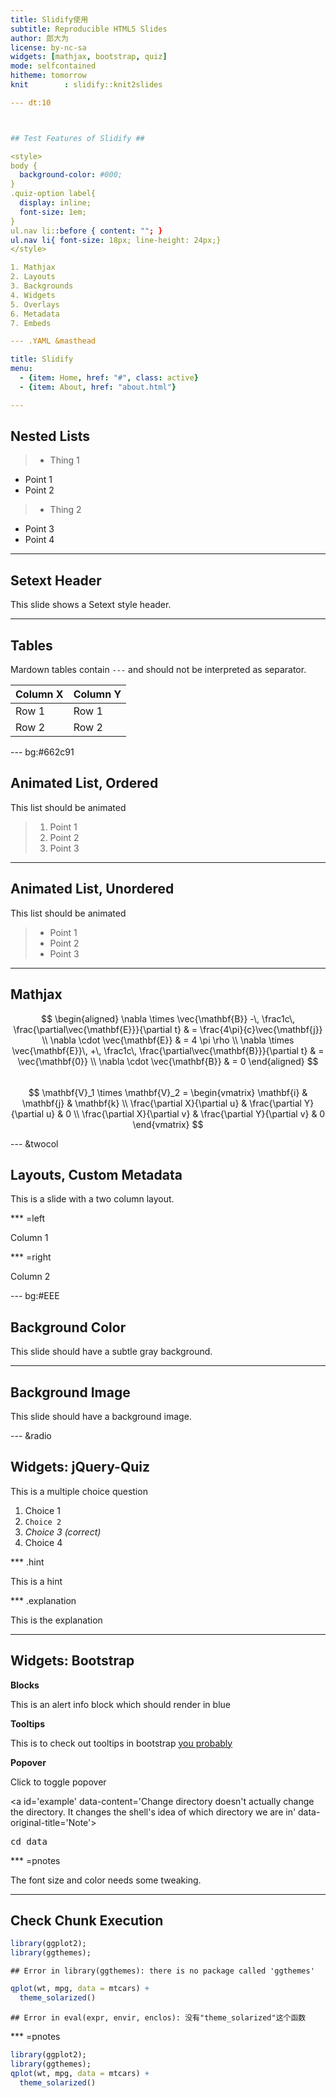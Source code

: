 ```yaml
---
title: Slidify使用
subtitle: Reproducible HTML5 Slides
author: 郎大为
license: by-nc-sa
widgets: [mathjax, bootstrap, quiz]
mode: selfcontained
hitheme: tomorrow
knit        : slidify::knit2slides

--- dt:10



## Test Features of Slidify ##

<style>
body {
  background-color: #000;
}
.quiz-option label{
  display: inline;
  font-size: 1em;
}
ul.nav li::before { content: ""; }  
ul.nav li{ font-size: 18px; line-height: 24px;}
</style>

1. Mathjax
2. Layouts
3. Backgrounds
4. Widgets
5. Overlays
6. Metadata
7. Embeds

--- .YAML &masthead

title: Slidify
menu:
  - {item: Home, href: "#", class: active}
  - {item: About, href: "about.html"}

---
```


## Nested Lists

>- Thing 1
   - Point 1
   - Point 2

>- Thing 2
   - Point 3
   - Point 4

---
  
Setext Header
---
  
  
This slide shows a Setext style header.

--- 
  
## Tables
  
Mardown tables contain `---` and should not be interpreted as separator.

Column X | Column Y
---------|----------
Row 1    | Row 1
Row 2    | Row 2


--- bg:#662c91
  
## Animated List, Ordered
  
This list should be animated

> 1. Point 1
> 2. Point 2
> 3. Point 3

---
  
## Animated List, Unordered
  
This list should be animated

> - Point 1
> - Point 2
> - Point 3


---

## Mathjax ##

$$
\begin{aligned}
\nabla \times \vec{\mathbf{B}} -\, \frac1c\, \frac{\partial\vec{\mathbf{E}}}{\partial t} & = \frac{4\pi}{c}\vec{\mathbf{j}} \\   \nabla \cdot \vec{\mathbf{E}} & = 4 \pi \rho \\
\nabla \times \vec{\mathbf{E}}\, +\, \frac1c\, \frac{\partial\vec{\mathbf{B}}}{\partial t} & = \vec{\mathbf{0}} \\
\nabla \cdot \vec{\mathbf{B}} & = 0 \end{aligned}
$$
<br />
$$
\mathbf{V}_1 \times \mathbf{V}_2 =  \begin{vmatrix}
\mathbf{i} & \mathbf{j} & \mathbf{k} \\
\frac{\partial X}{\partial u} &  \frac{\partial Y}{\partial u} & 0 \\
\frac{\partial X}{\partial v} &  \frac{\partial Y}{\partial v} & 0
\end{vmatrix}
$$
  

--- &twocol

## Layouts, Custom Metadata ##

This is a slide with a two column layout.

*** =left

Column 1

*** =right

Column 2


--- bg:#EEE
  
## Background Color ##
  
This slide should have a subtle gray background.

---

## Background Image ##

This slide should have a background image.

--- &radio

## Widgets: jQuery-Quiz ##

This is a multiple choice question

1. Choice 1
2. `Choice 2`
3. _Choice 3 (correct)_
4. Choice 4

*** .hint

This is a hint

*** .explanation

This is the explanation

---
  
## Widgets: Bootstrap ##
  
**Blocks**
  
<div class="alert alert-info">
 <p>This is an alert info block which should render in blue</p>
</div>
  
**Tooltips**
  
This is to check out tooltips in bootstrap <a href="#" rel="tooltip" data-original-title="Default tooltip">you probably</a>
  
**Popover**
  
<a class="btn btn-large btn-danger" rel="popover" data-content="And here's some amazing content. It's very engaging. right?" data-original-title="A Title" id='example'>Click to toggle popover</a>

<a id='example' data-content='Change directory doesn't actually change the directory. It changes the shell's idea of which directory we are in' data-original-title='Note'><pre>cd data</pre></a>

*** =pnotes

The font size and color needs some tweaking.

---
  
## Check Chunk Execution ##
  

```r
library(ggplot2); 
library(ggthemes);
```

```
## Error in library(ggthemes): there is no package called 'ggthemes'
```

```r
qplot(wt, mpg, data = mtcars) +
  theme_solarized()
```

```
## Error in eval(expr, envir, enclos): 没有"theme_solarized"这个函数
```

*** =pnotes


```r
library(ggplot2); 
library(ggthemes);
qplot(wt, mpg, data = mtcars) +
  theme_solarized()
```
